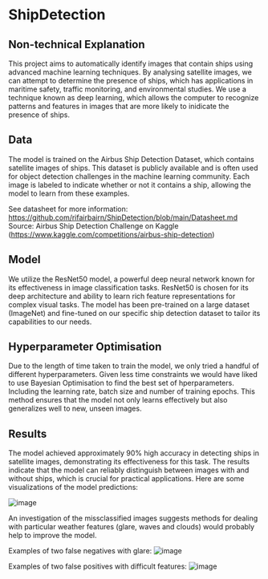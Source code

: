 # ShipDetection

## Non-technical Explanation
This project aims to automatically identify images that contain ships using advanced machine learning techniques. By analysing satellite images, we can attempt to determine the presence of ships, which has applications in maritime safety, traffic monitoring, and environmental studies. We use a technique known as deep learning, which allows the computer to recognize patterns and features in images that are more likely to inidicate the presence of ships.

## Data
The model is trained on the Airbus Ship Detection Dataset, which contains satellite images of ships. This dataset is publicly available and is often used for object detection challenges in the machine learning community. Each image is labeled to indicate whether or not it contains a ship, allowing the model to learn from these examples.

See datasheet for more information: https://github.com/rifairbairn/ShipDetection/blob/main/Datasheet.md
Source: Airbus Ship Detection Challenge on Kaggle (https://www.kaggle.com/competitions/airbus-ship-detection)

## Model
We utilize the ResNet50 model, a powerful deep neural network known for its effectiveness in image classification tasks. ResNet50 is chosen for its deep architecture and ability to learn rich feature representations for complex visual tasks. The model has been pre-trained on a large dataset (ImageNet) and fine-tuned on our specific ship detection dataset to tailor its capabilities to our needs.

## Hyperparameter Optimisation
Due to the length of time taken to train the model, we only tried a handful of different hyperparameters. Given less time constraints we would have liked to use Bayesian Optimisation to find the best set of hperparameters. Including the learning rate, batch size and number of training epochs. This method ensures that the model not only learns effectively but also generalizes well to new, unseen images.

## Results
The model achieved approximately 90% high accuracy in detecting ships in satellite images, demonstrating its effectiveness for this task. The results indicate that the model can reliably distinguish between images with and without ships, which is crucial for practical applications. Here are some visualizations of the model predictions:

![image](https://github.com/rifairbairn/ShipDetection/assets/77961773/814082f1-b967-4c37-8140-5cb8f34e93e2)

An investigation of the missclassified images suggests methods for dealing with particular weather features (glare, waves and clouds) would probably help to improve the model. 

Examples of two false negatives with glare:
![image](https://github.com/rifairbairn/ShipDetection/assets/77961773/2be70f71-d185-44fe-8bca-7d572488f8b4)

Examples of two false positives with difficult features:
![image](https://github.com/rifairbairn/ShipDetection/assets/77961773/57434f2c-bb8c-41eb-b4fc-bf35c6be7c58)
